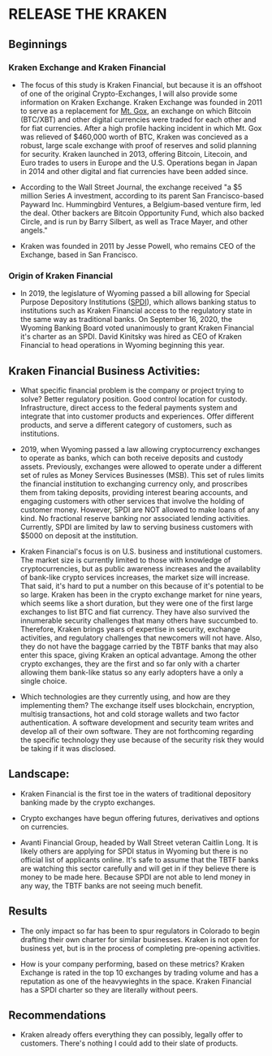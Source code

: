 # RELEASE THE KRAKEN

## Beginnings

  ### Kraken Exchange and Kraken Financial

* The focus of this study is Kraken Financial, but because it is an offshoot of one of the original Crypto-Exchanges, I will also provide some information on Kraken Exchange.  Kraken Exchange was founded in 2011 to serve as a replacement for [Mt. Gox](https://en.wikipedia.org/wiki/Mt._Gox), an exchange on which Bitcoin (BTC/XBT) and other digital currencies were traded for each other and for fiat currencies.  After a high profile hacking incident in which Mt. Gox was relieved of $460,000 worth of BTC, Kraken was concieved as a robust, large scale exchange with proof of reserves and solid planning for security.  Kraken launched in 2013, offering Bitcoin, Litecoin, and Euro trades to users in Europe and the U.S.  Operations began in Japan in 2014 and other digital and fiat currencies have been added since.

* According to the Wall Street Journal, the exchange received "a $5 million Series A investment, according to its parent San Francisco-based Payward Inc. Hummingbird Ventures, a Belgium-based venture firm, led the deal. Other backers are Bitcoin Opportunity Fund, which also backed Circle, and is run by Barry Silbert, as well as Trace Mayer, and other angels."
  
* Kraken was founded in 2011 by Jesse Powell, who remains CEO of the Exchange, based in San Francisco.  

### Origin of Kraken Financial 

* In 2019, the legislature of Wyoming passed a bill allowing for Special Purpose Depository Institutions ([SPDI](http://wyomingbankingdivision.wyo.gov/home/areas-of-regulation/laws-and-regulation/special-purpose-depository-institution)), which allows banking status to institutions such as Kraken Financial access to the regulatory state in the same way as traditional banks.  On September 16, 2020, the Wyoming Banking Board voted unanimously to grant Kraken Financial it's charter as an SPDI.  David Kinitsky was hired as CEO of Kraken Financial to head operations in Wyoming beginning this year.
  

## Kraken Financial Business Activities:

* What specific financial problem is the company or project trying to solve?  Better regulatory position. Good control location for custody.  Infrastructure, direct access to the federal payments system and integrate that into customer products and experiences.  Offer different products, and serve a different category of customers, such as institutions.

* 2019, when Wyoming passed a law allowing cryptocurrency exchanges to operate as banks, which can both receive deposits and custody assets.  Previously, exchanges were allowed to operate under a different set of rules as Money Services Businesses (MSB).  This set of rules limits the financial institution to exchanging currency only, and proscribes them from taking deposits, providing interest bearing accounts, and engaging customers with other services that involve the holding of customer money.  However, SPDI are NOT allowed to make loans of any kind.  No fractional reserve banking nor associated lending activities.  Currently, SPDI are limited by law to serving business customers with $5000 on deposit at the institution.

* Kraken Financial's focus is on U.S. business and institutional customers.  The market size is currently limited to those with knowledge of cryptocurrencies, but as public awareness increases and the availablity of bank-like crypto services increases, the market size will increase.  That said, it's hard to put a number on this because of it's potential to be so large.  Kraken has been in the crypto exchange market for nine years, which seems like a short duration, but they were one of the first large exchanges to list BTC and fiat currency.  They have also survived the innumerable security challenges that many others have succumbed to.  Therefore, Kraken brings years of expertise in security, exchange activities, and regulatory challenges that newcomers will not have.  Also, they do not have the baggage carried by the TBTF banks that may also enter this space, giving Kraken an optical advantage.  Among the other crypto exchanges, they are the first and so far only with a charter allowing them bank-like status so any early adopters have a only a single choice.



* Which technologies are they currently using, and how are they implementing them? The exchange itself uses blockchain, encryption, multisig transactions, hot and cold storage wallets and two factor authentication.  A software development and security team writes and develop all of their own software.  They are not forthcoming regarding the specific technology they use because of the security risk they would be taking if it was disclosed.


## Landscape:

* Kraken Financial is the first toe in the waters of traditional depository banking made by the crypto exchanges.  

* Crypto exchanges have begun offering futures, derivatives and options on currencies.  

* Avanti Financial Group, headed by Wall Street veteran Caitlin Long.  It is likely others are applying for SPDI status in Wyoming but there is no official list of applicants online.  It's safe to assume that the TBTF banks are watching this sector carefully and will get in if they believe there is money to be made here.  Because SPDI are not able to lend money in any way, the TBTF banks are not seeing much benefit.


## Results

*  The only impact so far has been to spur regulators in Colorado to begin drafting their own charter for similar businesses.  Kraken is not open for business yet, but is in the process of completing pre-opening activities.

* How is your company performing, based on these metrics?  Kraken Exchange is rated in the top 10 exchanges by trading volume and has a reputation as one of the heavywieghts in the space.  Kraken Financial has a SPDI charter so they are literally without peers.


## Recommendations

* Kraken already offers everything they can possibly, legally offer to customers.  There's nothing I could add to their slate of products.


